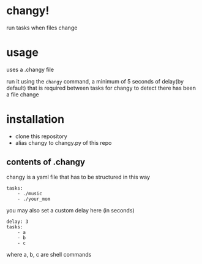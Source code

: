 # changy!
run tasks when files change

# usage
uses a .changy file

run it using the `changy` command,
a minimum of 5 seconds of delay(by default) that is required between tasks
for changy to detect there has been a file change

# installation
- clone this repository
- alias changy to changy.py of this repo

## contents of .changy

changy is a yaml file
that has to be structured in this way

```
tasks:
    - ./music
    - ./your_mom
```

you may also set a custom delay here (in seconds)

```
delay: 3
tasks:
    - a
    - b
    - c
```

where a, b, c are shell commands
